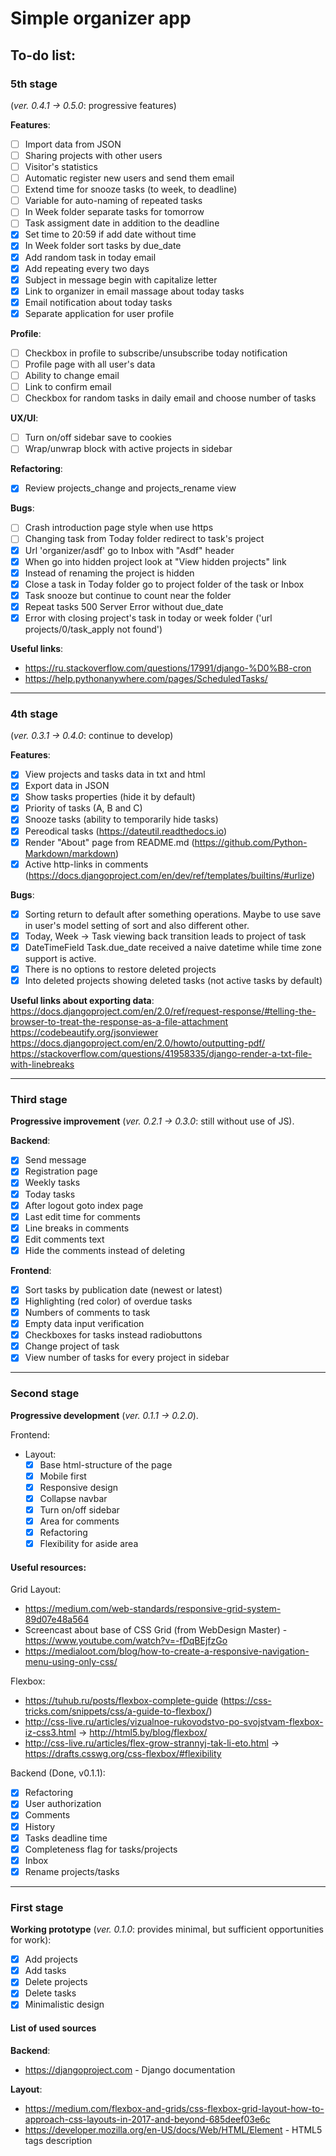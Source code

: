 # Simple organizer app

## To-do list:

### 5th stage ###
(_ver. 0.4.1 -> 0.5.0_: progressive features)

**Features**:
 - [ ] Import data from JSON
 - [ ] Sharing projects with other users
 - [ ] Visitor's statistics
 - [ ] Automatic register new users and send them email
 - [ ] Extend time for snooze tasks (to week, to deadline)
 - [ ] Variable for auto-naming of repeated tasks
 - [ ] In Week folder separate tasks for tomorrow
 - [ ] Task assigment date in addition to the deadline
 - [x] Set time to 20:59 if add date without time
 - [x] In Week folder sort tasks by due_date
 - [x] Add random task in today email
 - [x] Add repeating every two days
 - [x] Subject in message begin with capitalize letter
 - [x] Link to organizer in email massage about today tasks
 - [x] Email notification about today tasks
 - [x] Separate application for user profile

**Profile**:
 - [ ] Checkbox in profile to subscribe/unsubscribe today notification
 - [ ] Profile page with all user's data
 - [ ] Ability to change email
 - [ ] Link to confirm email
 - [ ] Checkbox for random tasks in daily email and choose number of tasks

**UX/UI**:
 - [ ] Turn on/off sidebar save to cookies
 - [ ] Wrap/unwrap block with active projects in sidebar

**Refactoring**:
 - [x] Review projects_change and projects_rename view

**Bugs**:
 - [ ] Crash introduction page style when use https
 - [ ] Changing task from Today folder redirect to task's project
 - [x] Url 'organizer/asdf' go to Inbox with "Asdf" header
 - [x] When go into hidden project look at "View hidden projects" link
 - [x] Instead of renaming the project is hidden
 - [x] Close a task in Today folder go to project folder of the task or Inbox
 - [x] Task snooze but continue to count near the folder
 - [x] Repeat tasks 500 Server Error without due_date
 - [x] Error with closing project's task in today or week folder ('url projects/0/task_apply not found')

**Useful links**:
 + https://ru.stackoverflow.com/questions/17991/django-%D0%B8-cron
 + https://help.pythonanywhere.com/pages/ScheduledTasks/

---

### 4th stage ###
(_ver. 0.3.1 -> 0.4.0_: continue to develop)

**Features**:
 - [x] View projects and tasks data in txt and html
 - [x] Export data in JSON
 - [x] Show tasks properties (hide it by default)
 - [x] Priority of tasks (A, B and C)
 - [x] Snooze tasks (ability to temporarily hide tasks)
 - [x] Pereodical tasks (https://dateutil.readthedocs.io)
 - [x] Render "About" page from README.md (https://github.com/Python-Markdown/markdown)
 - [x] Active http-links in comments (https://docs.djangoproject.com/en/dev/ref/templates/builtins/#urlize)

**Bugs**:
 - [x] Sorting return to default after something operations. Maybe to use save in user's model setting of sort and also different other.
 - [x] Today, Week -> Task viewing back transition leads to project of task
 - [x] DateTimeField Task.due_date received a naive datetime while time zone support is active.
 - [x] There is no options to restore deleted projects
 - [x] Into deleted projects showing deleted tasks (not active tasks by default)

**Useful links about exporting data**:
  https://docs.djangoproject.com/en/2.0/ref/request-response/#telling-the-browser-to-treat-the-response-as-a-file-attachment
  https://codebeautify.org/jsonviewer
  https://docs.djangoproject.com/en/2.0/howto/outputting-pdf/
  https://stackoverflow.com/questions/41958335/django-render-a-txt-file-with-linebreaks

---

### Third stage ###
**Progressive improvement** (_ver. 0.2.1 -> 0.3.0_: still without use of JS).

**Backend**:
 - [x] Send message
 - [x] Registration page
 - [x] Weekly tasks
 - [x] Today tasks
 - [x] After logout goto index page
 - [x] Last edit time for comments
 - [x] Line breaks in comments
 - [x] Edit comments text
 - [x] Hide the comments instead of deleting

**Frontend**:
 - [x] Sort tasks by publication date (newest or latest)
 - [x] Highlighting (red color) of overdue tasks
 - [x] Numbers of comments to task
 - [x] Empty data input verification
 - [x] Checkboxes for tasks instead radiobuttons
 - [x] Change project of task
 - [x] View number of tasks for every project in sidebar

---

### Second stage ###
**Progressive development** (_ver. 0.1.1 -> 0.2.0_).

Frontend:
  - Layout:
    - [x] Base html-structure of the page
    - [x] Mobile first
    - [x] Responsive design
    - [x] Collapse navbar
    - [x] Turn on/off sidebar
    - [x] Area for comments
    - [x] Refactoring
    - [x] Flexibility for aside area

#### Useful resources:

Grid Layout:
 + https://medium.com/web-standards/responsive-grid-system-89d07e48a564
 + Screencast about base of CSS Grid (from WebDesign Master) - https://www.youtube.com/watch?v=-fDqBEjfzGo
 + https://medialoot.com/blog/how-to-create-a-responsive-navigation-menu-using-only-css/

 Flexbox:
 + https://tuhub.ru/posts/flexbox-complete-guide (https://css-tricks.com/snippets/css/a-guide-to-flexbox/)
 + http://css-live.ru/articles/vizualnoe-rukovodstvo-po-svojstvam-flexbox-iz-css3.html -> http://html5.by/blog/flexbox/
 + http://css-live.ru/articles/flex-grow-strannyj-tak-li-eto.html -> https://drafts.csswg.org/css-flexbox/#flexibility

Backend (Done, v0.1.1):
  - [x] Refactoring
  - [x] User authorization
  - [x] Comments
  - [x] History
  - [x] Tasks deadline time
  - [x] Completeness flag for tasks/projects
  - [x] Inbox
  - [x] Rename projects/tasks

---

### First stage ###
**Working prototype** (_ver. 0.1.0_: provides minimal, but sufficient opportunities for work):
- [x] Add projects
- [x] Add tasks
- [x] Delete projects
- [x] Delete tasks
- [x] Minimalistic design

#### List of used sources
**Backend**:
 + https://djangoproject.com - Django documentation

**Layout**:
 + https://medium.com/flexbox-and-grids/css-flexbox-grid-layout-how-to-approach-css-layouts-in-2017-and-beyond-685deef03e6c
 + https://developer.mozilla.org/en-US/docs/Web/HTML/Element - HTML5 tags description



